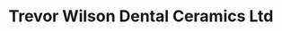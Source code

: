 ---
title: "Trevor Wilson Dental Ceramics Ltd"
url: /bolton/trevor-wilson-dental-ceramics-ltd/
shop: shop
---